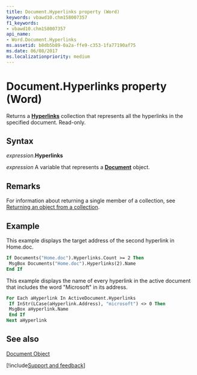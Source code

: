 ```yaml
---
title: Document.Hyperlinks property (Word)
keywords: vbawd10.chm158007357
f1_keywords:
- vbawd10.chm158007357
api_name:
- Word.Document.Hyperlinks
ms.assetid: b8db5b89-0a2a-ffe9-c353-1fa77190af75
ms.date: 06/08/2017
ms.localizationpriority: medium
---
```



# Document.Hyperlinks property (Word)

Returns a **[Hyperlinks](Word.hyperlinks.md)** collection that represents all the hyperlinks in the specified document. Read-only.


## Syntax

_expression_.**Hyperlinks**

_expression_ A variable that represents a **[Document](Word.Document.md)** object.


## Remarks

For information about returning a single member of a collection, see [Returning an object from a collection](../word/Concepts/Miscellaneous/returning-an-object-from-a-collection-word.md).


## Example

This example displays the target address of the second hyperlink in Home.doc.


```vb
If Documents("Home.doc").Hyperlinks.Count >= 2 Then 
 MsgBox Documents("Home.doc").Hyperlinks(2).Name 
End If
```

This example displays the name of every hyperlink in the active document that includes the word "Microsoft" in its address.




```vb
For Each aHyperlink In ActiveDocument.Hyperlinks 
 If InStr(LCase(aHyperlink.Address), "microsoft") <> 0 Then 
 MsgBox aHyperlink.Name 
 End If 
Next aHyperlink
```


## See also


[Document Object](Word.Document.md)

[!include[Support and feedback](~/includes/feedback-boilerplate.md)]